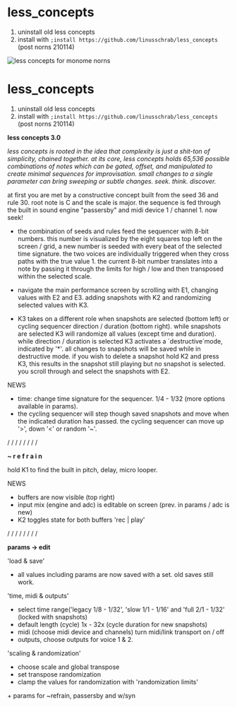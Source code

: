 # less_concepts
1. uninstall old less concepts
2. install with ```;install https://github.com/linusschrab/less_concepts``` (post norns 210114)

![less concepts for monome norns](https://llllllll.co/uploads/default/original/3X/d/d/dd3f3d1bf8f625ba6a28fa3723f5ede1134c3ebe.jpeg)

# less_concepts
1. uninstall old less concepts
2. install with ```;install https://github.com/linusschrab/less_concepts``` (post norns 210114)

**less concepts 3.0**

*less concepts is rooted in the idea that complexity is just a shit-ton of simplicity, chained together. at its core, less concepts holds 65,536 possible combinations of notes which can be gated, offset, and manipulated to create minimal sequences for improvisation. small changes to a single parameter can bring sweeping or subtle changes.
seek. think. discover.*

at first you are met by a constructive concept built from the seed 36 and rule 30. root note is C and the scale is major. the sequence is fed through the built in sound engine "passersby" and midi device 1 / channel 1. now seek!

- the combination of seeds and rules feed the sequencer with 8-bit numbers. this number is visualized by the eight squares top left on the screen / grid, a new number is seeded with every beat of the selected time signature. the two voices are individually triggered when they cross paths with the true value 1. the current 8-bit number translates into a note by passing it through the limits for high / low and then transposed within the selected scale.

- navigate the main performance screen by scrolling with E1, changing values with E2 and E3. adding snapshots with K2 and randomizing selected values with K3.

- K3 takes on a different role when snapshots are selected (bottom left) or cycling sequencer direction / duration (bottom right). while snapshots are selected K3 will randomize all values (except time and duration). while direction / duration is selected K3 activates a ´destructive´mode, indicated by '*'. all changes to snapshots will be saved while in destructive mode. if you wish to delete a snapshot hold K2 and press K3, this results in the snapshot still playing but no snapshot is selected. you scroll through and select the snapshots with E2.


NEWS

- time: change time signature for the sequencer. 1/4 - 1/32 (more options available in params).
- the cycling sequencer will step though saved snapshots and move when the indicated duration has passed. the cycling sequencer can move up '>', down '<' or random '~'.

/ / / / / / / /

**\~ r e f r a i n**

hold K1 to find the built in pitch, delay, micro looper.

NEWS

- buffers are now visible (top right)
- input mix (engine and adc) is editable on screen (prev. in params / adc is new)
- K2 toggles state for both buffers 'rec | play'

/ / / / / / / /

**params -> edit**

'load & save' 
- all values including params are now saved with a set. old saves still work.

'time, midi & outputs'
- select time range('legacy 1/8 - 1/32', 'slow 1/1 - 1/16' and 'full 2/1 - 1/32' (locked with snapshots)
- default length (cycle) 1x - 32x (cycle duration for new snapshots)
- midi (choose midi device and channels) turn midi/link transport on / off
- outputs, choose outputs for voice 1 & 2.

'scaling & randomization'
- choose scale and global transpose
- set transpose randomization
- clamp the values for randomization with 'randomization limits'

\+ params for ~refrain, passersby and w/syn
